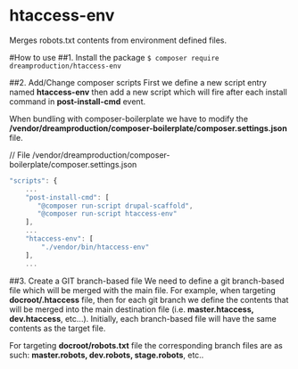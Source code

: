 # htaccess-env
Merges robots.txt contents from environment defined files.

#How to use
##1. Install the package
`$ composer require dreamproduction/htaccess-env`

##2. Add/Change composer scripts
First we define a new script entry named **htaccess-env** then add a new script which will fire after each install command in **post-install-cmd** event.

When bundling with composer-boilerplate we have to modify the **/vendor/dreamproduction/composer-boilerplate/composer.settings.json**  file.

// File /vendor/dreamproduction/composer-boilerplate/composer.settings.json
```javascript
"scripts": {
    ...
    "post-install-cmd": [
       "@composer run-script drupal-scaffold",
       "@composer run-script htaccess-env"
    ],
    ...
    "htaccess-env": [
        "./vendor/bin/htaccess-env"
    ],
    ...
```
##3. Create a GIT branch-based file
We need to define a git branch-based file which will be merged with the main file. For example, when targeting **docroot/.htaccess** file, then for each git branch we define the contents that will be merged into the main destination file (i.e. **master.htaccess, dev.htaccess**, etc...). Initially, each branch-based file will have the same contents as the target file.

For targeting **docroot/robots.txt** file the corresponding branch files are as such: **master.robots, dev.robots, stage.robots**, etc..
